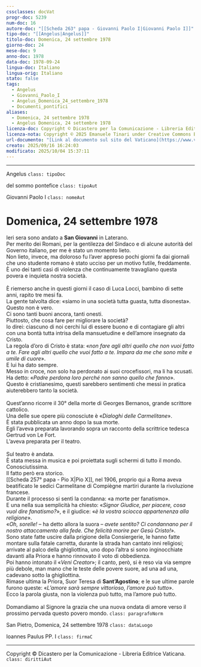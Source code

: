 ```yaml
---
cssclasses: docVat
progr-doc: 5239
num-doc: 16
autore-doc: "[[Scheda 263° papa - Giovanni Paolo I|Giovanni Paolo I]]"
tipo-doc: "[[Angelus|Angelus]]"
titolo-doc: Domenica, 24 settembre 1978
giorno-doc: 24
mese-doc: 9
anno-doc: 1978
data-doc: 1978-09-24
lingua-doc: Italiano
lingua-orig: Italiano
stato: false
tags:
  - Angelus
  - Giovanni_Paolo_I
  - Angelus_Domenica_24_settembre_1978
  - Documenti_pontifici
aliases:
  - Domenica, 24 settembre 1978
  - Angelus Domenica, 24 settembre 1978
licenza-doc: Copyright © Dicastero per la Comunicazione - Libreria Editrice Vaticana
licenza-nota: Copyright © 2025 Emanuele Tinari under Creative Commons BY-NC-SA 4.0 https://creativecommons.org/licenses/by-nc-sa/4.0/
url-documento: "[Link al documento sul sito del Vaticano](https://www.vatican.va/content/john-paul-i/it/angelus/documents/hf_jp-i_ang_24091978.html)"
creato: 2025/09/16 16:24:03
modificato: 2025/10/04 15:37:11
---
```



***


Angelus `class: tipoDoc`


del sommo pontefice `class: tipoAut`


Giovanni Paolo I `class: nomeAut`


# Domenica, 24 settembre 1978


Ieri sera sono andato a **San Giovanni** in Laterano.<br>Per merito dei Romani, per la gentilezza del Sindaco e di alcune autorità del Governo italiano, per me è stato un momento lieto.<br>Non lieto, invece, ma doloroso fu l’aver appreso pochi giorni fa dai giornali che uno studente romano è stato ucciso per un motivo futile, freddamente.<br>È uno dei tanti casi di violenza che continuamente travagliano questa povera e inquieta nostra società.<br><br>È riemerso anche in questi giorni il caso di Luca Locci, bambino di sette anni, rapito tre mesi fa.<br>La gente talvolta dice: «siamo in una società tutta guasta, tutta disonesta».<br>Questo non è vero.<br>Ci sono tanti buoni ancora, tanti onesti.<br>Piuttosto, che cosa fare per migliorare la società?<br>Io direi: ciascuno di noi cerchi lui di essere buono e di contagiare gli altri con una bontà tutta intrisa della mansuetudine e dell’amore insegnato da Cristo.<br>La regola d’oro di Cristo è stata: «*non fare agli altri quello che non vuoi fatto a te. Fare agli altri quello che vuoi fatto a te. Impara da me che sono mite e umile di cuore*».<br>E lui ha dato sempre.<br>Messo in croce, non solo ha perdonato ai suoi crocefissori, ma li ha scusati.<br>Ha detto: «*Padre perdona loro perché non sanno quello che fanno*».<br>Questo è cristianesimo, questi sarebbero sentimenti che messi in pratica aiuterebbero tanto la società.<br><br>Quest’anno ricorre il 30° della morte di Georges Bernanos, grande scrittore cattolico.<br>Una delle sue opere più conosciute è «*Dialoghi delle Carmelitane*».<br>È stata pubblicata un anno dopo la sua morte.<br>Egli l’aveva preparata lavorando sopra un racconto della scrittrice tedesca Gertrud von Le Fort.<br>L’aveva preparata per il teatro.<br><br>Sul teatro è andata.<br>È stata messa in musica e poi proiettata sugli schermi di tutto il mondo.<br>Conosciutissima.<br>Il fatto però era storico.<br>[[Scheda 257° papa - Pio X|Pio X]], nel 1906, proprio qui a Roma aveva beatificato le sedici Carmelitane di Compiègne martiri durante la rivoluzione francese.<br>Durante il processo si sentì la condanna: «a morte per fanatismo».<br>E una nella sua semplicità ha chiesto: «*Signor Giudice, per piacere, cosa vuol dire fanatismo?*», e il giudice: «*è la vostra sciocca appartenenza alla religione*».<br>«*Oh, sorelle!* – ha detto allora la suora – *avete sentito? Ci condannano per il nostro attaccamento alla fede. Che felicità morire per Gesù Cristo!*».<br>Sono state fatte uscire dalla prigione della Consiergerie, le hanno fatte montare sulla fatale carretta, durante la strada han cantato inni religiosi; arrivate al palco della ghigliottina, uno dopo l’altra si sono inginocchiate davanti alla Priora e hanno rinnovato il voto di obbedienza.<br>Poi hanno intonato il «*Veni Creator*»; il canto, però, si è reso via via sempre più debole, man mano che le teste delle povere suore, ad una ad una, cadevano sotto la ghigliottina.<br>Rimase ultima la Priora, Suor Teresa di **Sant’Agostino**; e le sue ultime parole furono queste: «*L’amore sarà sempre vittorioso, l’amore può tutto*».<br>Ecco la parola giusta, non la violenza può tutto, ma l’amore può tutto.<br><br>Domandiamo al Signore la grazia che una nuova ondata di amore verso il prossimo pervada questo povero mondo. `class: paragrafoNorm`


San Pietro, Domenica, 24 settembre 1978 `class: dataLuogo`


Ioannes Paulus PP. I `class: firmaC`


***


Copyright © Dicastero per la Comunicazione - Libreria Editrice Vaticana. `class: dirittiAut`


